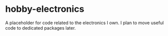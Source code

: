 # hobby-electronics
A placeholder for code related to the electronics I own. I plan to move useful code to dedicated packages later.
